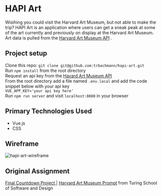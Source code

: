 # HAPI Art
Wisihing you could visit the Harvard Art Museum, but not able to make the trip? HAPI Art is an application where users can get a sneak peak at some of the art currently and previously on display at the Harvard Art Museum. Art data is pulled from the [Harvard Art Museum API](https://www.harvardartmuseums.org/collections/api)  . 

## Project setup
Clone this repo: `git clone git@github.com:trbachmann/hapi-art.git`  
Run `npm install` from the root directory  
Request an api key from the [Havard Art Museum API](https://www.harvardartmuseums.org/collections/api)  
From the root directory add a file named `.env.local` and add the code snippet below with your api key  
```VUE_APP_KEY='your api key here'```  
Run `npm run server` and visit `localhost:8080` in your browser

## Primary Technologies Used
* Vue.js
* CSS

## Wireframe
![hapi-art-wireframe](https://user-images.githubusercontent.com/40586291/56177493-0f7f4480-5fbc-11e9-9bfb-e35abd1db370.png)

## Original Assignment
[Final Countdown Project ](http://frontend.turing.io/projects/final-countdown.html) | [Harvard Art Museum Prompt](https://gist.github.com/letakeane/16882c0604830c5482b25431a6a6cb19) from Turing School of Software and Design